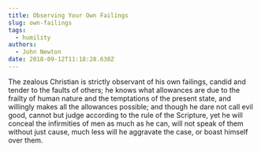 ```yaml
---
title: Observing Your Own Failings
slug: own-failings
tags:
  - humility
authors:
  - John Newton
date: 2018-09-12T11:18:28.630Z
---
```

The zealous Christian is strictly observant of his own failings, candid and tender to the faults of others; he knows what allowances are due to the frailty of human nature and the temptations of the present state, and willingly makes all the allowances possible; and though he dare not call evil good, cannot but judge according to the rule of the Scripture, yet he will conceal the infirmities of men as much as he can, will not speak of them without just cause, much less will he aggravate the case, or boast himself over them.
